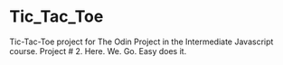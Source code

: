 # Tic_Tac_Toe

Tic-Tac-Toe project for The Odin Project in the Intermediate Javascript course. Project # 2. Here. We. Go. Easy does it.
